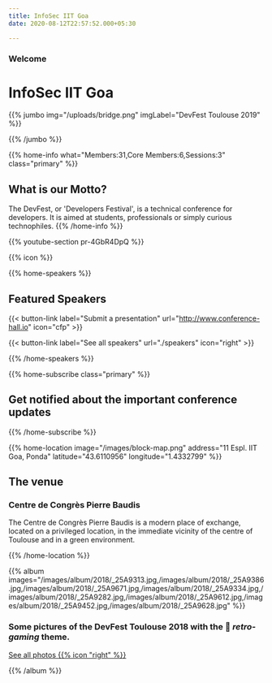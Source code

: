 ```yaml
---
title: InfoSec IIT Goa
date: 2020-08-12T22:57:52.000+05:30

---
```

### Welcome

# InfoSec IIT Goa

{{% jumbo img="/uploads/bridge.png" imgLabel="DevFest Toulouse 2019" %}}

{{% /jumbo %}}

{{% home-info what="Members:31,Core Members:6,Sessions:3" class="primary" %}}

## What is our Motto?

The DevFest, or 'Developers Festival', is a technical conference for developers.
It is aimed at students, professionals or simply curious technophiles.
{{% /home-info %}}

{{% youtube-section pr-4GbR4DpQ %}}

{{% icon %}}

{{% home-speakers %}}

## Featured Speakers

{{< button-link label="Submit a presentation"
url="http://www.conference-hall.io"
icon="cfp" >}}

{{< button-link label="See all speakers"
url="./speakers"
icon="right" >}}

{{% /home-speakers %}}

{{% home-subscribe  class="primary" %}}

## Get notified about the important conference updates

{{% /home-subscribe %}}

{{% home-location
image="/images/block-map.png"
address="11 Espl. IIT Goa, Ponda"
latitude="43.6110956"
longitude="1.4332799"  %}}

## The venue

### Centre de Congrès Pierre Baudis

The Centre de Congrès Pierre Baudis is a modern place of exchange,
located on a privileged location,
in the immediate vicinity of the centre of Toulouse and in a green environment.

{{% /home-location %}}

{{% album images="/images/album/2018/_25A9313.jpg,/images/album/2018/_25A9386.jpg,/images/album/2018/_25A9671.jpg,/images/album/2018/_25A9334.jpg,/images/album/2018/_25A9282.jpg,/images/album/2018/_25A9612.jpg,/images/album/2018/_25A9452.jpg,/images/album/2018/_25A9628.jpg" %}}

### Some pictures of the **DevFest Toulouse 2018** with the 👾 _retro-gaming_ theme.

<a class="btn primary" target="_blank" rel="noopener" href="https://photos.app.goo.gl/nJYFVReFUk9mnXbv9">
See all photos
{{% icon "right" %}}
</a>

{{% /album  %}}